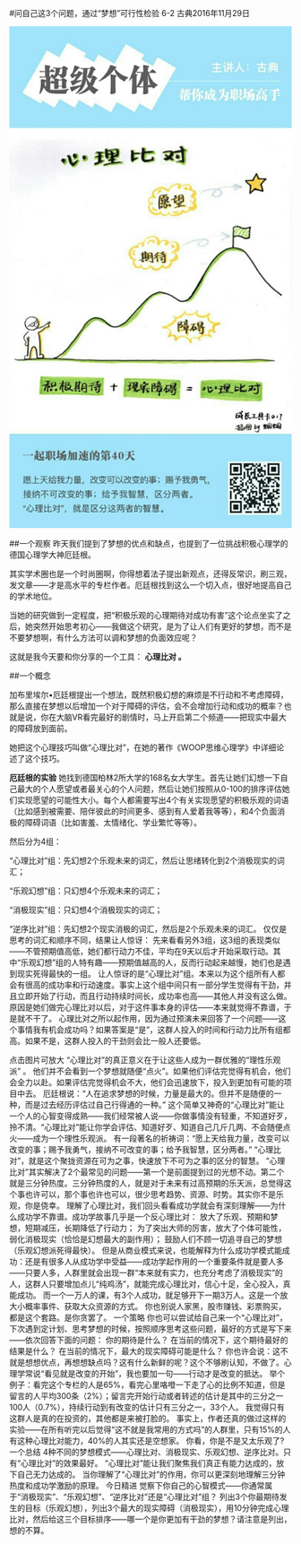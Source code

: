 #问自己这3个问题，通过“梦想”可行性检验 6-2
古典2016年11月29日

![](./_image/WechatIMG54.jpeg)

##一个观察
昨天我们提到了梦想的优点和缺点，也提到了一位挑战积极心理学的德国心理学大神厄廷根。

其实学术圈也是一个时尚圈啊，你得想着法子提出新观点，还得反常识，刷三观，发文章——才是高水平的专栏作者。厄廷根找到这么一个切入点，很好地提高自己的学术地位。

当她的研究做到一定程度，把“积极乐观的心理期待对成功有害”这个论点坐实了之后，她突然开始思考初心——我做这个研究，是为了让人们有更好的梦想，而不是不要梦想啊，有什么方法可以调和梦想的负面效应呢？

这就是我今天要和你分享的一个工具： **心理比对 。**

##一个概念

加布里埃尔•厄廷根提出一个想法，既然积极幻想的麻烦是不行动和不考虑障碍，那么直接在梦想以后增加一个对于障碍的评估，会不会增加行动和成功的概率？也就是说，你在大脑VR看完最好的剧情时，马上开启第二个频道——把现实中最大的障碍放到面前。

她把这个心理技巧叫做“心理比对”，在她的著作《WOOP思维心理学》中详细论述了这个技巧。

**厄廷根的实验**
她找到德国柏林2所大学的168名女大学生。首先让她们幻想一下自己最大的个人愿望或者最关心的个人问题，然后让她们按照从0-100的排序评估她们实现愿望的可能性大小。每个人都需要写出4个有关实现愿望的积极乐观的词语（比如感到被需要、陪伴彼此的时间更多、感到有人爱着我等等），和4个负面消极的障碍词语（比如害羞、太情绪化、学业繁忙等等）。

然后分为4组：

“心理比对”组：先幻想2个乐观未来的词汇，然后让思绪转化到2个消极现实的词汇；

“乐观幻想”组：只幻想4个乐观未来的词汇；

“消极现实”组：只幻想4个消极现实的词汇；

“逆序比对”组：先幻想2个现实消极的词汇，然后是2个乐观未来的词汇。
仅仅是思考的词汇和顺序不同，结果让人惊讶：
先来看看另外3组，这3组的表现类似——不管预期值高低，她们都行动力不佳，平均在9天以后才开始采取行动。其中“乐观幻想”组的人特有趣——预期值越高的人，反而行动起来越慢，她们也是遇到现实死得最快的一组。
让人惊讶的是“心理比对”组。本来以为这个组所有人都会有很高的成功率和行动速度。事实上这个组中间只有一部分学生觉得有干劲，并且立即开始了行动，而且行动持续时间长，成功率也高——其他人并没有这么做。原因是她们做完心理比对以后，对于这件事本身的评估——本来就觉得不靠谱，于是就不干了。 
心理比对之所以起作用，因为通过预演未来回答了一个问题——这个事情我有机会成功吗？如果答案是“是”，这群人投入的时间和行动力比所有组都高。如果不是，这群人投入的干劲则会比一般人还要低。

点击图片可放大
“心理比对”的真正意义在于让这些人成为一群优雅的“理性乐观派” 。
他们并不会看到一个梦想就随便“点火”。如果他们评估完觉得有机会，他们会全力以赴。如果评估完觉得机会不大，他们会迅速放下，投入到更加有可能的项目中去。
厄廷根说：“人在追求梦想的时候，力量是最大的。但并不是随便的一种，而是过去经历评估过自己行得通的一种。”
这个简单又神奇的“心理比对”能让一个人的心智变得成熟——我们经常被人说——你做事情没有轻重，不知道好歹，拎不清。“心理比对”能让你学会评估、知道好歹、知道自己几斤几两、不会随便点火——成为一个理性乐观派。
有一段著名的祈祷词：“愿上天给我力量，改变可以改变的事；赐予我勇气，接纳不可改变的事；给予我智慧，区分两者。”
“心理比对”，就是这个聚拢资源在可为之事，快速放下不可为之事的区分的智慧。
“心理比对”其实解决了2个最常见的问题——第一个是前面提到过的光想不动。第二个就是三分钟热度。三分钟热度的人，就是对于未来有过高预期的乐天派，总觉得这个事也许可以，那个事也许也可以，很少思考趋势、资源、时势。其实你不是乐观，你是侥幸。
理解了心理比对，我们回头看看成功学就会有深刻理解——为什么成功学不靠谱。成功学故事几乎是一个反心理比对：
放大了乐观、预期和梦想，短期减压，长期降低了行动力；
为了突出大师的厉害，放大了个体可能性，弱化消极现实（恰恰是幻想最大的副作用）；
鼓励人们不顾一切追寻自己的梦想（乐观幻想派死得最快）。
但是从商业模式来说，也能解释为什么成功学模式能成功：还是有很多人从成功学中受益——成功学起作用的一个重要条件就是要人多——只要人多，人群里就会出现一群“本来就有实力，也充分考虑了消极现实”的人，这群人只要增加点儿“纯鸡汤”，就能完成心理比对，信心十足，全心投入，真能成功。
而一个一万人的课，有3个人成功，就足够开下一期3万人。这是一个放大小概率事件、获取大众资源的方式。
你也别说人家黑，股市赚钱、彩票购买，都是这个套路。是你贪罢了。
一个策略
你也可以尝试给自己来一个“心理比对”，下次遇到定计划、思考梦想的时候，按照顺序思考这些问题，最好的方式是写下来——依次回答下面的问题：
你的期待是什么？
在当前的情况下，这个期待最好的结果是什么？
在当前的情况下，最大的现实障碍可能是什么？
你也许会说：这不就是想想优点，再想想缺点吗？这有什么新鲜的呢？这个不够刷认知，不做了。心理学常说“看见就是改变的开始”，我也要加一句——行动才是改变的抵达。
举个例子：看完这个专栏的人是65%，看完心里咯噔一下走了心的比例不知道，但是留言的人平均300条（2%）；留言完开始行动或者转述的估计是其中的三分之一100人（0.7%），持续行动到有改变的估计只有三分之一，33个人。
我觉得只有这群人是真的在投资的，其他都是来被打脸的。
事实上，作者还真的做过这样的实验——在所有听完以后觉得“这不就是我常用的方式吗”的人群里，只有15%的人有这种心理比对能力，40%的人其实还是空想家。
你看，你是不是又太乐观了? 
一个总结
4种不同的梦想模式——心理比对、消极现实、乐观幻想、逆序比对。只有“心理比对”的效果最好。
“心理比对”能让我们聚焦我们真正有能力达成的，放下自己无力达成的。
当你理解了“心理比对”的作用，你可以更深刻地理解三分钟热度和成功学激励的原理。
今日精进
觉察下你自己的心智模式——你通常属于“消极现实”、“乐观幻想”、“逆序比对”还是“心理比对”组？
列出3个你最期待发生的目标（乐观幻想），列出3个最大的现实障碍（消极现实），用10分钟完成心理比对，然后给这三个目标排序——哪一个是你更加有干劲的梦想？请注意是列出，想的不算。